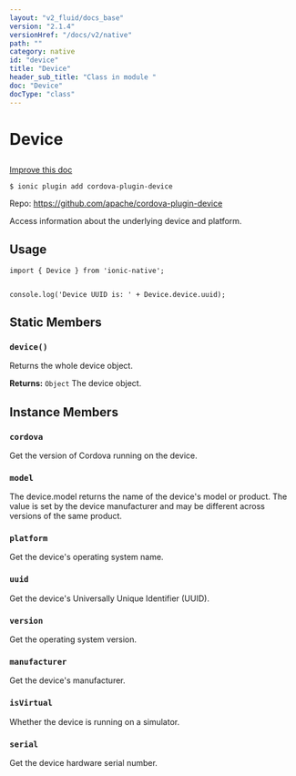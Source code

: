 ```yaml
---
layout: "v2_fluid/docs_base"
version: "2.1.4"
versionHref: "/docs/v2/native"
path: ""
category: native
id: "device"
title: "Device"
header_sub_title: "Class in module "
doc: "Device"
docType: "class"
---
```








<h1 class="api-title">
  
  Device
  

  

  

</h1>

<a class="improve-v2-docs" href="http://github.com/driftyco/ionic-native/edit/master/src/plugins/device.ts#L27">
  Improve this doc
</a>



<!-- decorators -->


<pre><code>$ ionic plugin add cordova-plugin-device</code></pre>
<p>Repo:
  <a href="https://github.com/apache/cordova-plugin-device">
    https://github.com/apache/cordova-plugin-device
  </a>
</p>

<!-- description -->

<p>Access information about the underlying device and platform.</p>



<!-- @usage tag -->

<h2>Usage</h2>

<pre><code class="lang-typescript">import { Device } from &#39;ionic-native&#39;;


console.log(&#39;Device UUID is: &#39; + Device.device.uuid);
</code></pre>




<!-- @property tags -->


<h2>Static Members</h2>

<div id="device"></div>
<h3><code>device()</code>
  
</h3>


Returns the whole device object.







<div class="return-value" markdown="1">
  <i class="icon ion-arrow-return-left"></i>
  <b>Returns:</b> 
<code>Object</code> The device object.
</div>




<!-- methods on the class -->

<h2>Instance Members</h2>
<div id="cordova"></div>
<h3>
  <code>cordova</code>
  

</h3>
Get the version of Cordova running on the device.




<div id="model"></div>
<h3>
  <code>model</code>
  

</h3>
The device.model returns the name of the device's model or product. The value is set
by the device manufacturer and may be different across versions of the same product.




<div id="platform"></div>
<h3>
  <code>platform</code>
  

</h3>
Get the device's operating system name.




<div id="uuid"></div>
<h3>
  <code>uuid</code>
  

</h3>
Get the device's Universally Unique Identifier (UUID).




<div id="version"></div>
<h3>
  <code>version</code>
  

</h3>
Get the operating system version.




<div id="manufacturer"></div>
<h3>
  <code>manufacturer</code>
  

</h3>
Get the device's manufacturer.




<div id="isVirtual"></div>
<h3>
  <code>isVirtual</code>
  

</h3>
Whether the device is running on a simulator.




<div id="serial"></div>
<h3>
  <code>serial</code>
  

</h3>
Get the device hardware serial number.








<!-- other classes -->

<!-- end other classes -->

<!-- interfaces -->

<!-- end interfaces -->

<!-- related link --><!-- end content block -->


<!-- end body block -->

